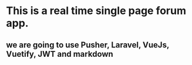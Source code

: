 # This is a real time single page forum app.

## we are going to use Pusher, Laravel, VueJs, Vuetify, JWT and markdown
